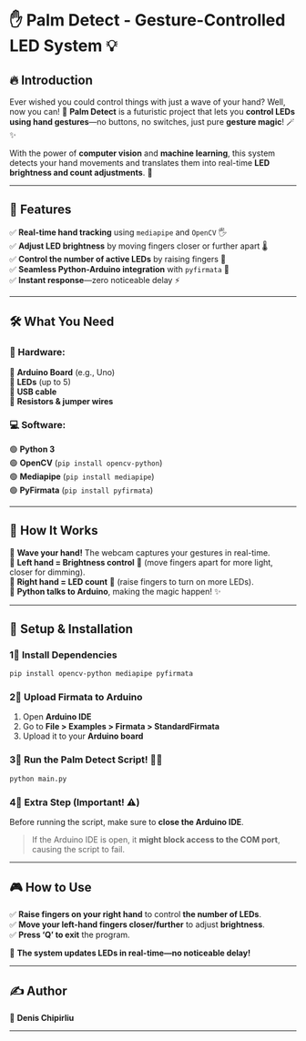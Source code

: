 # ✋ Palm Detect - Gesture-Controlled LED System 💡

## 🔥 Introduction  
Ever wished you could control things with just a wave of your hand? Well, now you can! 🎉 **Palm Detect** is a futuristic project that lets you **control LEDs using hand gestures**—no buttons, no switches, just pure **gesture magic**! 🪄✨  

With the power of **computer vision** and **machine learning**, this system detects your hand movements and translates them into real-time **LED brightness and count adjustments**. 🤯  

---

## 🌟 Features  
✅ **Real-time hand tracking** using `mediapipe` and `OpenCV` 🖐️  
✅ **Adjust LED brightness** by moving fingers closer or further apart 🌡️  
✅ **Control the number of active LEDs** by raising fingers 🫏  
✅ **Seamless Python-Arduino integration** with `pyfirmata` 🔄  
✅ **Instant response**—zero noticeable delay ⚡  

---

## 🛠️ What You Need  

### 🏰️ Hardware:  
🔹 **Arduino Board** (e.g., Uno)  
🔹 **LEDs** (up to 5)  
🔹 **USB cable**  
🔹 **Resistors & jumper wires**  

### 💻 Software:  
🟢 **Python 3**  
🟢 **OpenCV** (`pip install opencv-python`)  
🟢 **Mediapipe** (`pip install mediapipe`)  
🟢 **PyFirmata** (`pip install pyfirmata`)  

---

## 🚀 How It Works  
🔹 **Wave your hand!** The webcam captures your gestures in real-time.  
🔹 **Left hand = Brightness control** 🌟 (move fingers apart for more light, closer for dimming).  
🔹 **Right hand = LED count** 🔢 (raise fingers to turn on more LEDs).  
🔹 **Python talks to Arduino**, making the magic happen! ✨  

---

## 🎯 Setup & Installation  

### 1⃣ Install Dependencies  
```bash
pip install opencv-python mediapipe pyfirmata
```

### 2⃣ Upload Firmata to Arduino  
1. Open **Arduino IDE**  
2. Go to **File > Examples > Firmata > StandardFirmata**  
3. Upload it to your **Arduino board**  

### 3⃣ Run the Palm Detect Script! 🏃‍♂️  
```bash
python main.py
```

### 4⃣ Extra Step (Important! ⚠️)  
Before running the script, make sure to **close the Arduino IDE**.  
> If the Arduino IDE is open, it **might block access to the COM port**, causing the script to fail.  

---

## 🎮 How to Use  
✅ **Raise fingers on your right hand** to control **the number of LEDs**.  
✅ **Move your left-hand fingers closer/further** to adjust **brightness**.  
✅ **Press ‘Q’ to exit** the program.  

🔄 **The system updates LEDs in real-time—no noticeable delay!**  

---

## ✍️ Author 
🚀 **Denis Chipirliu**  
  
---
 
